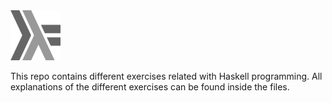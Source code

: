 <a href="https://github.com/AlvaroMartinezQ/haskell-starter" align="center">
  <img src="https://github.com/AlvaroMartinezQ/haskell-starter/blob/master/1200px-Haskell-Logo.svg.png" alt="Logo" width="80" height="80">
</a>
  
This repo contains different exercises related with Haskell programming. All explanations of the different exercises can be found inside the files.
